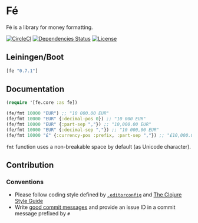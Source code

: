 Fé
==

Fé is a library for money formatting.

[![CircleCI](https://circleci.com/gh/druids/fe.svg?style=svg)](https://circleci.com/gh/druids/fe)
[![Dependencies Status](https://jarkeeper.com/druids/fe/status.png)](https://jarkeeper.com/druids/fe)
[![License](https://img.shields.io/badge/MIT-Clause-blue.svg)](https://opensource.org/licenses/MIT)


Leiningen/Boot
--------------

```clojure
[fe "0.7.1"]
```


Documentation
-------------

```clojure
(require '[fe.core :as fe])

(fe/fmt 10000 "EUR") ;; "10 000.00 EUR"
(fe/fmt 10000 "EUR" {:decimal-pos 0}) ;; "10 000 EUR"
(fe/fmt 10000 "EUR" {:part-sep ","}) ;; "10,000.00 EUR"
(fe/fmt 10000 "EUR" {:decimal-sep ","}) ;; "10 000,00 EUR"
(fe/fmt 10000 "£" {:currency-pos :prefix, :part-sep ","}) ;; "£10,000.00"
```

`fmt` function uses a non-breakable space by default (as Unicode character).

Contribution
------------

### Conventions

* Please follow coding style defined by [`.editorconfig`](http://editorconfig.org)
 and [The Clojure Style Guide](https://github.com/bbatsov/clojure-style-guide)
* Write [good commit messages](https://chris.beams.io/posts/git-commit/)
 and provide an issue ID in a commit message prefixed by `#`
